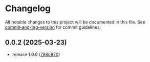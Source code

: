 # Changelog

All notable changes to this project will be documented in this file. See [commit-and-tag-version](https://github.com/absolute-version/commit-and-tag-version) for commit guidelines.

## 0.0.2 (2025-03-23)


* release 1.0.0 ([798d870](https://github.com/mikabytes/sunnyadapter/commit/798d870d68ecdd99feffe1d9c602fcb23592a213))
